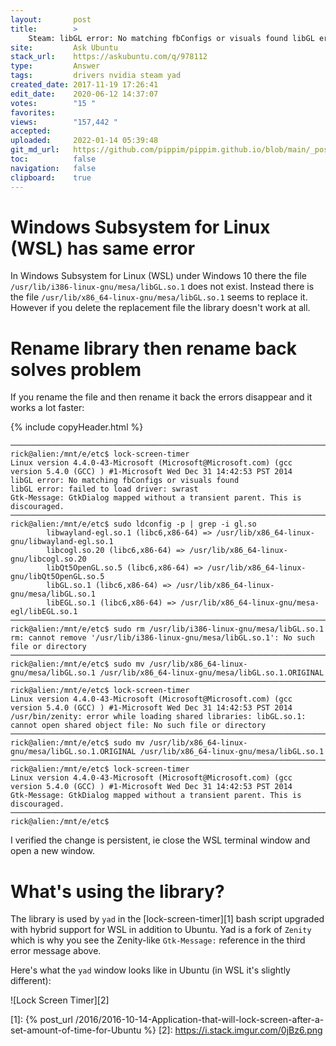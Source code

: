```yaml
---
layout:       post
title:        >
    Steam: libGL error: No matching fbConfigs or visuals found libGL error: failed to load driver: swrast
site:         Ask Ubuntu
stack_url:    https://askubuntu.com/q/978112
type:         Answer
tags:         drivers nvidia steam yad
created_date: 2017-11-19 17:26:41
edit_date:    2020-06-12 14:37:07
votes:        "15 "
favorites:    
views:        "157,442 "
accepted:     
uploaded:     2022-01-14 05:39:48
git_md_url:   https://github.com/pippim/pippim.github.io/blob/main/_posts/2017/2017-11-19-Steam:-libGL-error:-No-matching-fbConfigs-or-visuals-found-libGL-error:-failed-to-load-driver:-swrast.md
toc:          false
navigation:   false
clipboard:    true
---
```


# Windows Subsystem for Linux (WSL) has same error

In Windows Subsystem for Linux (WSL) under Windows 10 there the file `/usr/lib/i386-linux-gnu/mesa/libGL.so.1` does not exist. Instead there is the file `/usr/lib/x86_64-linux-gnu/mesa/libGL.so.1` seems to replace it. However if you delete the replacement file the library doesn't work at all.

# Rename library then rename back solves problem

If you rename the file and then rename it back the errors disappear and it works a lot faster:

{% include copyHeader.html %}
``` 
───────────────────────────────────────────────────────────────────────────────
rick@alien:/mnt/e/etc$ lock-screen-timer
Linux version 4.4.0-43-Microsoft (Microsoft@Microsoft.com) (gcc version 5.4.0 (GCC) ) #1-Microsoft Wed Dec 31 14:42:53 PST 2014
libGL error: No matching fbConfigs or visuals found
libGL error: failed to load driver: swrast
Gtk-Message: GtkDialog mapped without a transient parent. This is discouraged.
───────────────────────────────────────────────────────────────────────────────
rick@alien:/mnt/e/etc$ sudo ldconfig -p | grep -i gl.so
        libwayland-egl.so.1 (libc6,x86-64) => /usr/lib/x86_64-linux-gnu/libwayland-egl.so.1
        libcogl.so.20 (libc6,x86-64) => /usr/lib/x86_64-linux-gnu/libcogl.so.20
        libQt5OpenGL.so.5 (libc6,x86-64) => /usr/lib/x86_64-linux-gnu/libQt5OpenGL.so.5
        libGL.so.1 (libc6,x86-64) => /usr/lib/x86_64-linux-gnu/mesa/libGL.so.1
        libEGL.so.1 (libc6,x86-64) => /usr/lib/x86_64-linux-gnu/mesa-egl/libEGL.so.1
───────────────────────────────────────────────────────────────────────────────
rick@alien:/mnt/e/etc$ sudo rm /usr/lib/i386-linux-gnu/mesa/libGL.so.1
rm: cannot remove '/usr/lib/i386-linux-gnu/mesa/libGL.so.1': No such file or directory
───────────────────────────────────────────────────────────────────────────────
rick@alien:/mnt/e/etc$ sudo mv /usr/lib/x86_64-linux-gnu/mesa/libGL.so.1 /usr/lib/x86_64-linux-gnu/mesa/libGL.so.1.ORIGINAL
───────────────────────────────────────────────────────────────────────────────
rick@alien:/mnt/e/etc$ lock-screen-timer
Linux version 4.4.0-43-Microsoft (Microsoft@Microsoft.com) (gcc version 5.4.0 (GCC) ) #1-Microsoft Wed Dec 31 14:42:53 PST 2014
/usr/bin/zenity: error while loading shared libraries: libGL.so.1: cannot open shared object file: No such file or directory
───────────────────────────────────────────────────────────────────────────────
rick@alien:/mnt/e/etc$ sudo mv /usr/lib/x86_64-linux-gnu/mesa/libGL.so.1.ORIGINAL /usr/lib/x86_64-linux-gnu/mesa/libGL.so.1
───────────────────────────────────────────────────────────────────────────────
rick@alien:/mnt/e/etc$ lock-screen-timer
Linux version 4.4.0-43-Microsoft (Microsoft@Microsoft.com) (gcc version 5.4.0 (GCC) ) #1-Microsoft Wed Dec 31 14:42:53 PST 2014
Gtk-Message: GtkDialog mapped without a transient parent. This is discouraged.
───────────────────────────────────────────────────────────────────────────────
rick@alien:/mnt/e/etc$

```

I verified the change is persistent, ie close the WSL terminal window and open a new window.

# What's using the library?

The library is used by `yad` in the [lock-screen-timer][1] bash script upgraded with hybrid support for WSL in addition to Ubuntu. Yad is a fork of `Zenity` which is why you see the Zenity-like `Gtk-Message:` reference in the third error message above.

Here's what the `yad` window looks like in Ubuntu (in WSL it's slightly different):

![Lock Screen Timer][2]

  [1]: {% post_url /2016/2016-10-14-Application-that-will-lock-screen-after-a-set-amount-of-time-for-Ubuntu %}
  [2]: https://i.stack.imgur.com/0jBz6.png
